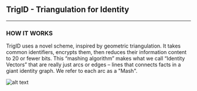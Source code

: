 

## TrigID - Triangulation for Identity
---
### HOW IT WORKS
TrigID uses a novel scheme, inspired by geometric triangulation. It takes common identifiers, encrypts them, then reduces their information content to 20 or fewer bits. This “mashing algorithm” makes what we call “Identity Vectors” that are really just arcs or edges – lines that connects facts in a giant identity graph.  We refer to each arc as a "Mash".

![alt text][howitworks]

[howitworks]: https://github.com/trigid/TrigID-solidity/blob/master/images/trigid-how-it-works.png "How it works"